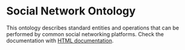 # Social Network Ontology

This ontology describes standard entities and operations that can be performed by common social networking platforms.
Check the documentation with [HTML documentation](documentation/index-en.html).


